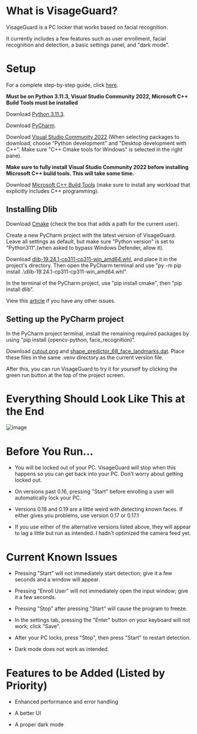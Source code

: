 # What is VisageGuard?

VisageGuard is a PC locker that works based on facial recognition. 

It currently includes a few features such as user enrollment, facial recognition and detection, a basic settings panel, and "dark mode".

# Setup

For a complete step-by-step guide, click [here](https://github.com/lucaxbandini/VisageGuard/blob/main/Step-By-Step-Guide.md).

**Must be on Python 3.11.3, Visual Studio Community 2022, Microsoft C++ Build Tools must be installed**

Download [Python 3.11.3](https://www.python.org/downloads/release/python-3113/).

Download [PyCharm](https://www.jetbrains.com/pycharm/download/?section=windows).

Download [Visual Studio Community 2022](https://visualstudio.microsoft.com/downloads/?q=build+tools) (When selecting packages to download, choose "Python development" and "Desktop development with C++". Make sure "C++ Cmake tools for Windows" is selected in the right pane).

**Make sure to fully install Visual Studio Community 2022 before installing Microsoft C++ build tools. This will take some time.**

Download [Microsoft C++ Build Tools](https://visualstudio.microsoft.com/visual-cpp-build-tools/) (make sure to install any workload that explicitly includes C++ programming).

## Installing Dlib

Download [Cmake](https://cmake.org/download/) (check the box that adds a path for the current user).

Create a new PyCharm project with the latest version of VisageGuard. Leave all settings as default, but make sure "Python version" is set to "Python311".(when asked to bypass Windows Defender, allow it).

Download [dlib-19.24.1-cp311-cp311-win_amd64.whl](https://github.com/Murtaza-Saeed/dlib/blob/master/dlib-19.24.1-cp311-cp311-win_amd64.whl), and place it in the project's directory. Then open the PyCharm terminal and use "py -m pip install .\dlib-19.24.1-cp311-cp311-win_amd64.whl".

In the terminal of the PyCharm project, use "pip install cmake", then "pip install dlib".

View this [article](https://medium.com/analytics-vidhya/how-to-install-dlib-library-for-python-in-windows-10-57348ba1117f) if you have any other issues.

## Setting up the PyCharm project

In the PyCharm project terminal, install the remaining required packages by using "pip install (opencv-python, face_recognition)".

Download [cutout.png](https://github.com/lucaxbandini/VisageGuard/tree/main/Photos/cutout.png) and [shape_predictor_68_face_landmarks.dat](https://github.com/italojs/facial-landmarks-recognition/blob/master/shape_predictor_68_face_landmarks.dat). Place these files in the same .venv directory as the current version file.

After this, you can run VisageGuard to try it for yourself by clicking the green run button at the top of the project screen.

# Everything Should Look Like This at the End

![image](https://github.com/lucaxbandini/VisageGuard/assets/152310492/73d8134e-b338-492b-8ac4-9a4f2ef9215d)

# Before You Run...

- You will be locked out of your PC. VisageGuard will stop when this happens so you can get back into your PC. Don't worry about getting locked out.

- On versions past 0.16, pressing "Start" before enrolling a user will automatically lock your PC.

- Versions 0.18 and 0.19 are a little weird with detecting known faces. If either gives you problems, use version 0.17 or 0.17.1
  
- If you use either of the alternative versions listed above, they will appear to lag a little but run as intended. I hadn't optimized the camera feed yet.

# Current Known Issues

- Pressing "Start" will not immediately start detection; give it a few seconds and a window will appear.

- Pressing "Enroll User" will not immediately open the input window; give it a few seconds.

- Pressing "Stop" after pressing "Start" will cause the program to freeze.

- In the settings tab, pressing the "Enter" button on your keyboard will not work; click "Save".

- After your PC locks, press "Stop", then press "Start" to restart detection.

- Dark mode does not work as intended.

# Features to be Added (Listed by Priority)
  
- Enhanced performance and error handling
  
- A better UI
  
- A proper dark mode





